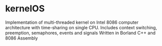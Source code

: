 # kernelOS
Implementation of multi-threaded kernel on Intel 8086 computer architecture with time-sharing on single CPU.
Includes context switching, preemption, semaphores, events and signals
Written in Borland C++ and 8086 Assembly
